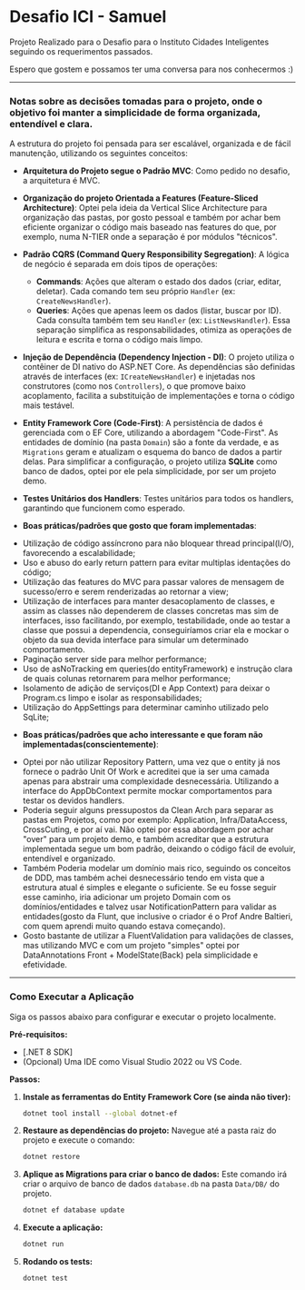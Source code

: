 # Desafio ICI - Samuel

Projeto Realizado para o Desafio para o Instituto Cidades Inteligentes seguindo os requerimentos passados.

Espero que gostem e possamos ter uma conversa para nos conhecermos :)

---

### Notas sobre as decisões tomadas para o projeto, onde o objetivo foi manter a simplicidade de forma organizada, entendível e clara.

A estrutura do projeto foi pensada para ser escalável, organizada e de fácil manutenção, utilizando os seguintes conceitos:

*   **Arquitetura do Projeto segue o Padrão MVC**: Como pedido no desafio, a arquitetura é MVC.

*   **Organização do projeto Orientada a Features (Feature-Sliced Architecture)**: Optei pela ideia da Vertical Slice Architecture para organização das pastas, por gosto pessoal e também por achar bem eficiente organizar o código mais baseado nas features do que, por exemplo, numa N-TIER onde a separação é por módulos "técnicos".

*   **Padrão CQRS (Command Query Responsibility Segregation)**: A lógica de negócio é separada em dois tipos de operações:
    *   **Commands**: Ações que alteram o estado dos dados (criar, editar, deletar). Cada comando tem seu próprio `Handler` (ex: `CreateNewsHandler`).
    *   **Queries**: Ações que apenas leem os dados (listar, buscar por ID). Cada consulta também tem seu `Handler` (ex: `ListNewsHandler`).
    Essa separação simplifica as responsabilidades, otimiza as operações de leitura e escrita e torna o código mais limpo.

*   **Injeção de Dependência (Dependency Injection - DI)**: O projeto utiliza o contêiner de DI nativo do ASP.NET Core. As dependências são definidas através de interfaces (ex: `ICreateNewsHandler`) e injetadas nos construtores (como nos `Controllers`), o que promove baixo acoplamento, facilita a substituição de implementações e torna o código mais testável.

*   **Entity Framework Core (Code-First)**: A persistência de dados é gerenciada com o EF Core, utilizando a abordagem "Code-First". As entidades de domínio (na pasta `Domain`) são a fonte da verdade, e as `Migrations` geram e atualizam o esquema do banco de dados a partir delas. Para simplificar a configuração, o projeto utiliza **SQLite** como banco de dados, optei por ele pela simplicidade, por ser um projeto demo.

*   **Testes Unitários dos Handlers**: Testes unitários para todos os handlers, garantindo que funcionem como esperado.

*   **Boas práticas/padrões que gosto que foram implementadas**:
 - Utilização de código assíncrono para não bloquear thread principal(I/O), favorecendo a escalabilidade;
 - Uso e abuso do early return pattern para evitar multiplas identações do código;
 - Utilização das features do MVC para passar valores de mensagem de sucesso/erro e serem renderizadas ao retornar a view;
 - Utilização de interfaces para manter desacoplamento de classes, e assim as classes não dependerem de classes concretas mas sim de interfaces, isso facilitando, por exemplo, testabilidade, onde ao testar a classe que possui a dependencia, conseguiríamos criar ela e mockar o objeto da sua devida interface para simular um determinado comportamento.
 - Paginação server side para melhor performance;
 - Uso de asNoTracking em queries(do entityFramework) e instrução clara de quais colunas retornarem para melhor performance;
 - Isolamento de adição de serviços(DI e App Context) para deixar o Program.cs limpo e isolar as responsabilidades;
 - Utilização do AppSettings para determinar caminho utilizado pelo SqLite;

*   **Boas práticas/padrões  que acho interessante e que foram não implementadas(conscientemente)**:
- Optei por não utilizar Repository Pattern, uma vez que o entity já nos fornece o padrão Unit Of Work e acreditei que ia ser uma camada apenas para abstrair uma complexidade desnecessária. Utilizando a interface do AppDbContext permite mockar comportamentos para testar os devidos handlers.
 - Poderia seguir alguns pressupostos da Clean Arch para separar as pastas em Projetos, como por exemplo: Application, Infra/DataAccess, CrossCuting, e por aí vai. Não optei por essa abordagem por achar "over" para um projeto demo, e também acreditar que a estrutura implementada segue um bom padrão, deixando o código fácil de evoluir, entendível e organizado.
 - Também Poderia modelar um domínio mais rico, seguindo os conceitos de DDD, mas também achei desnecessário tendo em vista que a estrutura atual é simples e elegante o suficiente. Se eu fosse seguir esse caminho, iria adicionar um projeto Domain com os domínios/entidades e talvez usar NotificationPattern para validar as entidades(gosto da Flunt, que inclusive o criador é o Prof Andre Baltieri, com quem aprendi muito quando estava começando).
 - Gosto bastante de utilizar a FluentValidation para validações de classes, mas utilizando MVC e com um projeto "simples" optei por DataAnnotations Front + ModelState(Back) pela simplicidade e efetividade.

---

### Como Executar a Aplicação

Siga os passos abaixo para configurar e executar o projeto localmente.

**Pré-requisitos:**
*   [.NET 8 SDK]
*   (Opcional) Uma IDE como Visual Studio 2022 ou VS Code.

**Passos:**

1.  **Instale as ferramentas do Entity Framework Core (se ainda não tiver):**
    ```sh
    dotnet tool install --global dotnet-ef
    ```

3.  **Restaure as dependências do projeto:**
    Navegue até a pasta raiz do projeto e execute o comando:
    ```sh
    dotnet restore
    ```

4.  **Aplique as Migrations para criar o banco de dados:**
    Este comando irá criar o arquivo de banco de dados `database.db` na pasta `Data/DB/` do projeto.
    ```sh
    dotnet ef database update
    ```

5.  **Execute a aplicação:**
    ```sh
    dotnet run
    ```
5.  **Rodando os tests:**
    ```sh
    dotnet test
    ```
